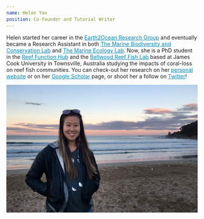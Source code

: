 ```yaml
---
name: Helen Yan
position: Co-founder and Tutorial Writer
---
```


Helen started her career in the <a href="https://earthtooceansfu.ca/" target="_blank" style="color:#0086b3;">Earth2Ocean Research Group</a> and eventually became a Research Assistant in both <a href="http://www.dulvy.com/" target="_blank" style="color:#0086b3;">The Marine Biodiversity and Conservation Lab</a> and <a href="https://tmel.wordpress.com/" target="_blank" style="color:#0086b3;">The Marine Ecology Lab</a>. Now, she is a PhD student in the <a href="https://www.reeffunctionhub.org/about-us" target="_blank" style="color:#0086b3;">Reef Function Hub</a> and the <a href="https://www.thebellwoodreeffishlab.com/news-2" target="_blank" style="color:#0086b3;">Bellwood Reef Fish Lab</a> based at James Cook University in Townsville, Australia studying the impacts of coral-loss on reef fish communities. You can check-out her research on her <a href="https://helenfyan.weebly.com/" target="_blank" style="color:#0086b3;">personal website</a> or on her <a href="https://scholar.google.com/citations?user=kLhAR2QAAAAJ&hl=en" target="_blank" style="color:#0086b3;">Google Scholar</a> page, or shoot her a follow on <a href="https://twitter.com/helenyaan" target="_blank" style="color:#0086b3;">Twitter</a>!  

<div class="container">
  <img src="/assets/images/about_photo_HY.jpg" class="img-fluid" alt="Responsive image">
</div>
